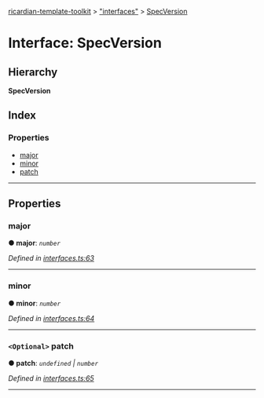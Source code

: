 [ricardian-template-toolkit](../README.md) > ["interfaces"](../modules/_interfaces_.md) > [SpecVersion](../interfaces/_interfaces_.specversion.md)

# Interface: SpecVersion

## Hierarchy

**SpecVersion**

## Index

### Properties

* [major](_interfaces_.specversion.md#major)
* [minor](_interfaces_.specversion.md#minor)
* [patch](_interfaces_.specversion.md#patch)

---

## Properties

<a id="major"></a>

###  major

**● major**: *`number`*

*Defined in [interfaces.ts:63](https://github.com/EOSIO/ricardian-template-toolkit/blob/e13c57b/src/interfaces.ts#L63)*

___
<a id="minor"></a>

###  minor

**● minor**: *`number`*

*Defined in [interfaces.ts:64](https://github.com/EOSIO/ricardian-template-toolkit/blob/e13c57b/src/interfaces.ts#L64)*

___
<a id="patch"></a>

### `<Optional>` patch

**● patch**: *`undefined` \| `number`*

*Defined in [interfaces.ts:65](https://github.com/EOSIO/ricardian-template-toolkit/blob/e13c57b/src/interfaces.ts#L65)*

___

